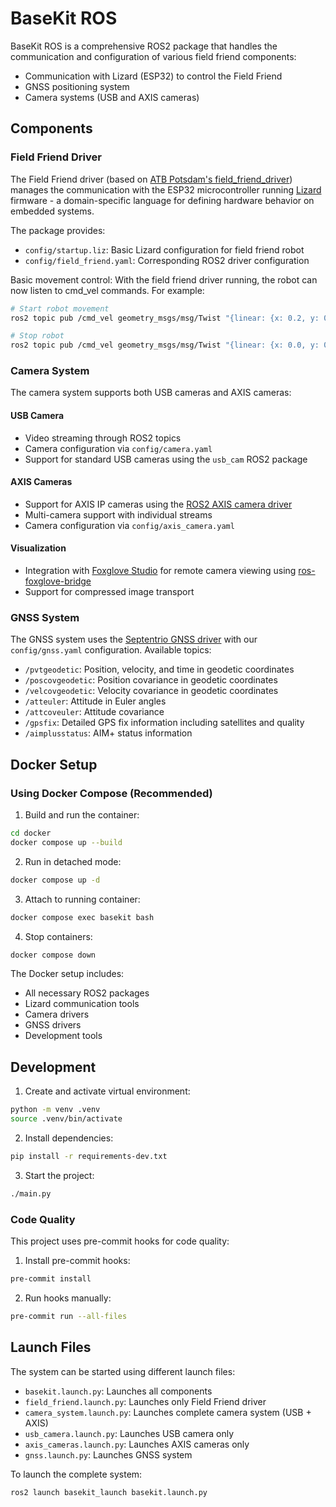 # BaseKit ROS

BaseKit ROS is a comprehensive ROS2 package that handles the communication and configuration of various field friend components:

- Communication with Lizard (ESP32) to control the Field Friend
- GNSS positioning system
- Camera systems (USB and AXIS cameras)

## Components

### Field Friend Driver

The Field Friend driver (based on [ATB Potsdam's field_friend_driver](https://github.com/ATB-potsdam-automation/field_friend_driver)) manages the communication with the ESP32 microcontroller running [Lizard](https://lizard.dev/) firmware - a domain-specific language for defining hardware behavior on embedded systems.

The package provides:

- `config/startup.liz`: Basic Lizard configuration for field friend robot
- `config/field_friend.yaml`: Corresponding ROS2 driver configuration

Basic movement control:
With the field friend driver running, the robot can now listen to cmd_vel commands. For example:

```bash
# Start robot movement
ros2 topic pub /cmd_vel geometry_msgs/msg/Twist "{linear: {x: 0.2, y: 0.0, z: 0.0}, angular: {x: 0.0, y: 0.0, z: 0.0}}" --once

# Stop robot
ros2 topic pub /cmd_vel geometry_msgs/msg/Twist "{linear: {x: 0.0, y: 0.0, z: 0.0}, angular: {x: 0.0, y: 0.0, z: 0.0}}" --once
```

### Camera System

The camera system supports both USB cameras and AXIS cameras:

#### USB Camera

- Video streaming through ROS2 topics
- Camera configuration via `config/camera.yaml`
- Support for standard USB cameras using the `usb_cam` ROS2 package

#### AXIS Cameras

- Support for AXIS IP cameras using the [ROS2 AXIS camera driver](https://github.com/ros-drivers/axis_camera/tree/humble-devel)
- Multi-camera support with individual streams
- Camera configuration via `config/axis_camera.yaml`

#### Visualization

- Integration with [Foxglove Studio](https://foxglove.dev/) for remote camera viewing using [ros-foxglove-bridge](https://github.com/foxglove/ros-foxglove-bridge)
- Support for compressed image transport

### GNSS System

The GNSS system uses the [Septentrio GNSS driver](https://github.com/septentrio-gnss/septentrio_gnss_driver) with our `config/gnss.yaml` configuration. Available topics:

- `/pvtgeodetic`: Position, velocity, and time in geodetic coordinates
- `/poscovgeodetic`: Position covariance in geodetic coordinates
- `/velcovgeodetic`: Velocity covariance in geodetic coordinates
- `/atteuler`: Attitude in Euler angles
- `/attcoveuler`: Attitude covariance
- `/gpsfix`: Detailed GPS fix information including satellites and quality
- `/aimplusstatus`: AIM+ status information

## Docker Setup

### Using Docker Compose (Recommended)

1. Build and run the container:

```bash
cd docker
docker compose up --build
```

2. Run in detached mode:

```bash
docker compose up -d
```

3. Attach to running container:

```bash
docker compose exec basekit bash
```

4. Stop containers:

```bash
docker compose down
```

The Docker setup includes:

- All necessary ROS2 packages
- Lizard communication tools
- Camera drivers
- GNSS drivers
- Development tools

## Development

1. Create and activate virtual environment:

```bash
python -m venv .venv
source .venv/bin/activate
```

2. Install dependencies:

```bash
pip install -r requirements-dev.txt
```

3. Start the project:

```bash
./main.py
```

### Code Quality

This project uses pre-commit hooks for code quality:

1. Install pre-commit hooks:

```bash
pre-commit install
```

2. Run hooks manually:

```bash
pre-commit run --all-files
```

## Launch Files

The system can be started using different launch files:

- `basekit.launch.py`: Launches all components
- `field_friend.launch.py`: Launches only Field Friend driver
- `camera_system.launch.py`: Launches complete camera system (USB + AXIS)
- `usb_camera.launch.py`: Launches USB camera only
- `axis_cameras.launch.py`: Launches AXIS cameras only
- `gnss.launch.py`: Launches GNSS system

To launch the complete system:

```bash
ros2 launch basekit_launch basekit.launch.py
```
